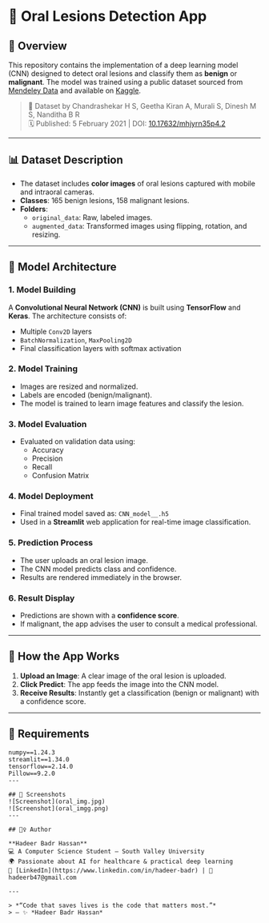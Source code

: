 # 🦷 Oral Lesions Detection App

## 📌 Overview
This repository contains the implementation of a deep learning model (CNN) designed to detect oral lesions and classify them as **benign** or **malignant**. The model was trained using a public dataset sourced from [Mendeley Data](https://data.mendeley.com/datasets/mhjyrn35p4/2) and available on [Kaggle](https://www.kaggle.com/datasets/mohamedgobara/oral-lesions-malignancy-detection-dataset).

> 📂 Dataset by Chandrashekar H S, Geetha Kiran A, Murali S, Dinesh M S, Nanditha B R  
> 🗓 Published: 5 February 2021 | DOI: [10.17632/mhjyrn35p4.2](https://doi.org/10.17632/mhjyrn35p4.2)  

---

## 📊 Dataset Description

- The dataset includes **color images** of oral lesions captured with mobile and intraoral cameras.
- **Classes**: 165 benign lesions, 158 malignant lesions.
- **Folders**:
  - `original_data`: Raw, labeled images.
  - `augmented_data`: Transformed images using flipping, rotation, and resizing.

---

## 🧠 Model Architecture

### 1. **Model Building**
A **Convolutional Neural Network (CNN)** is built using **TensorFlow** and **Keras**. The architecture consists of:
- Multiple `Conv2D` layers
- `BatchNormalization`, `MaxPooling2D`
- Final classification layers with softmax activation

### 2. **Model Training**
- Images are resized and normalized.
- Labels are encoded (benign/malignant).
- The model is trained to learn image features and classify the lesion.

### 3. **Model Evaluation**
- Evaluated on validation data using:
  - Accuracy
  - Precision
  - Recall
  - Confusion Matrix

### 4. **Model Deployment**
- Final trained model saved as: `CNN_model__.h5`
- Used in a **Streamlit** web application for real-time image classification.

### 5. **Prediction Process**
- The user uploads an oral lesion image.
- The CNN model predicts class and confidence.
- Results are rendered immediately in the browser.

### 6. **Result Display**
- Predictions are shown with a **confidence score**.
- If malignant, the app advises the user to consult a medical professional.

---

## 🚀 How the App Works

1. **Upload an Image**: A clear image of the oral lesion is uploaded.
2. **Click Predict**: The app feeds the image into the CNN model.
3. **Receive Results**: Instantly get a classification (benign or malignant) with a confidence score.

---

## 🧰 Requirements

```
numpy==1.24.3  
streamlit==1.34.0  
tensorflow==2.14.0  
Pillow==9.2.0
---

## 📸 Screenshots
![Screenshot](oral_img.jpg)
![Screenshot](oral_imgg.png)
---

## 🙋‍♀️ Author

**Hadeer Badr Hassan**  
💻 A Computer Science Student – South Valley University  
🌍 Passionate about AI for healthcare & practical deep learning  
🔗 [LinkedIn](https://www.linkedin.com/in/hadeer-badr) | 📧 hadeerb47@gmail.com  

---

> *“Code that saves lives is the code that matters most.”*  
> — ✨ *Hadeer Badr Hassan*
